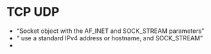 # TCP UDP 


- “Socket object with the AF_INET and SOCK_STREAM parameters”
- “ use a standard IPv4 address or hostname, and SOCK_STREAM”
- 

